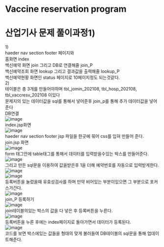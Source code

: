 # Vaccine reservation program

# 산업기사 문제 풀이과정1)
1)<br>
haeder nav section footer 페이지와<br>
홈화면 index <br>
백신예약 화면 join 그리고 DB로 연결해줄 join_P<br>
백신예약조회 화면 lookup 그리고 결과값을 출력해줄 lookup_P <br>
백신예약현황 화면인 status 페이지로 10페이지정도 되는것같다.<br>
2)<br>
테이블은 총 3개를 만들어야하며 tbl_jomin_202108, tbl_hosp_202108, tbl_vaccresv_202108 이있다<br>
문제지의 있는 데이터값을 sql를 통해서 넣어준후 join_p를 통해 추가 데이터값을 넣어준다<br>
DB연결<br>
![image](https://user-images.githubusercontent.com/96267331/201792920-e70dcaab-497c-498c-ae31-0a041d65c25e.png)<br>
index.jsp화면<br>
![image](https://user-images.githubusercontent.com/96267331/201790525-001149ea-f66b-41aa-9daf-07849e5918c7.png)<br>
haeder nav section footer jsp 파일을 한곳에 묶어 css를 입혀 만들어 준다.<br>
join.jsp 화면<br>
![image](https://user-images.githubusercontent.com/96267331/201790418-f3d7687c-0c0c-4f74-9d38-f729593c28af.png)<br>
form 태그안에 table태그를 통해서 데이터를 입력받을수있는 박스를 만들어준다. 
![image](https://user-images.githubusercontent.com/96267331/201813315-a2b551a0-8471-41d0-bfbf-c209cbd12cc5.png)<br>
그리고 만든 sql문을 이용하여 값을받은후 1을 더해 예약번호를 자동으로 입력받게한다.<br>
![image](https://user-images.githubusercontent.com/96267331/201792385-be154063-8273-4b7b-8e0e-b0244737e707.png)<br>
![image](https://user-images.githubusercontent.com/96267331/201792405-7da0503d-c0a3-47d7-b9e9-e22bab6e9d5e.png)<br>
등록버튼을 눌렀을때 유효성검사를 하며 만약 비어있는 부분이있으면 그 부분으로 포커스가간다.<br>
![image](https://user-images.githubusercontent.com/96267331/201813460-ceea7b4f-14fa-491c-98e3-affe99bac69a.png)<br>
join_P 등록하기<br>
![image](https://user-images.githubusercontent.com/96267331/201813657-9a134714-9b73-4d21-a8c5-2fccf109ffb3.png)<br>
join테이블의있는 박스의 값을 다 넣은 후 등록버튼을 누른다.<br>
![image](https://user-images.githubusercontent.com/96267331/201813745-a987d47f-fbae-401f-b885-596e9c3687f3.png)<br>
등록버튼을 누른 후에는 index페이지로 돌아가면서 데이터가 등록된다.<br>
![image](https://user-images.githubusercontent.com/96267331/201813777-4e3b154f-e7b5-44d6-994a-58c75434f47e.png)<br>
코드를 보면 박스에있는 값들을 형태의 맞게 불러들여 DB테이블의 sql문을 통해 업데이트해준다.<br>
